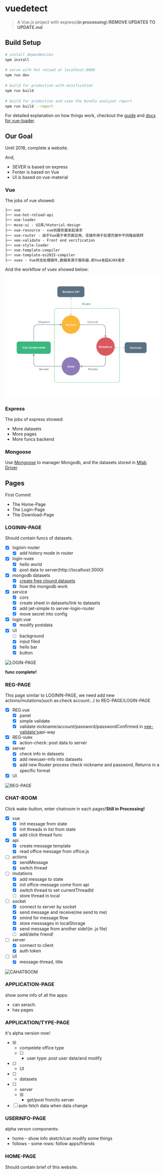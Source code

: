 # vuedetect

> A Vue.js project with express(**in processing**)/**REMOVE UPDATES TO UPDATE.md**

## Build Setup

``` bash
# install dependencies
npm install

# serve with hot reload at localhost:8080
npm run dev

# build for production with minification
npm run build

# build for production and view the bundle analyzer report
npm run build --report
```

For detailed explanation on how things work, checkout the [guide](http://vuejs-templates.github.io/webpack/) and [docs for vue-loader](http://vuejs.github.io/vue-loader).

## Our Goal

Until 2018, complete a website.

And,

* SEVER is based on express
* Fonter is based on Vue
* UI is based on vue-material

### Vue

The jobs of vue showed:


```
├── vue
├── vue-hot-reload-api
├── vue-loader
├── muse-ui - UI库/Ｍaterial-design
├── vue-resource - vue向服务器发起请求
├── vue-router - 由于Vue属于单页面应用，该插件用于处理页面中不同路由跳转
├── vee-validate - Front end verification
├── vue-style-loader
├── vue-template-compiler
├── vue-template-es2015-compiler
├── vuex - Vue状态处理插件,数据来源于服务器.即Vue发起AJAX请求
```

And the workflow of vuex showed below:

![workflow of vuex](https://raw.githubusercontent.com/vuejs/vuex/dev/docs/en/images/vuex.png)

### Express

The jobs of express showed:

* More datasets
* More pages
* More funcs backend

### Mongoose

Use [Mongoose](http://www.nodeclass.com/api/mongoose.html) to manager Mongodb, and the datasets
stored in [Mlab Driver](www.mlab.com)


## Pages

First Commit

* The Home-Page
* The Login-Page
* The Download-Page

### LOGININ-PAGE

Should contain funcs of datasets.

* [x] loginin-router
  * [x] add history mode in router
* [x] login-vuex
  * [x] hello world
  * [x] post data to server(http://localhost:3000)
* [x] mongodb datasets
  * [x] [create free clound datasets](www.mlab.com)
  * [x] how the mongodb work
* [x] service
  * [x] cors
  * [x] create sheet in datasets/link to datasets
  * [x] add jwt-simple to server-login-router
  * [x] move secret into config
* [x] login.vue
  * [x] modify postdata
* [x] UI
  * [ ] background
  * [x] input filed
  * [x] hello bar
  * [x] button
  
![**LOGIN-PAGE**](https://github.com/JiangWeixian/vuedetect/blob/v1.1/README/LOGINPAGE.png)
  
**func complete!**

### REG-PAGE
This page similar to LOGININ-PAGE, we need add new actions/mutations(such as:check account...) to REG-PAGE/LOGIN-PAGE

* [x] REG.vue
  * [x] panel
  * [x] simple validate
  * [x] validate nickname/account/password/passwordConfirmed in [vee-validate's](https://github.com/logaretm/vee-validate)api-way
* [x] REG-vuex
  * [x] action-check: post data to server
* [x] server
  * [x] check info in datasets
  * [x] add newuser-info into datasets
  * [x] add new Router process check nickname and password, Returns in a specific format
* [x] UI

![**REG-PAGE**](https://github.com/JiangWeixian/vuedetect/blob/v1.1/README/REGPAGE.png)

### CHAT-ROOM
Click wake-button, enter chatroom in each pages!**Still in Processing!**

* [x] vue
  * [x] init message from state
  * [x] init threads in list from state
  * [x] add click thread func
* [x] api
  * [x] create message template
  * [x] read office message from office.js
* [ ] actions
  * [x] sendMessage
  * [x] switch thread
* [ ] mutations
  * [x] add message to state
  * [x] init office-message come from api
  * [x] switch thread to set currentThreadId
  * [ ] store thread in local
* [ ] socket
  * [x] connect to server by socket
  * [x] send message and receive(me send to me)
  * [x] xmind for message flow
  * [x] store messsages in localStorage
  * [x] send message from another side!(in .js file)
  * [ ] add/delte friend!
* [ ] server
  * [x] connect to client
  * [x] auth token
* [ ] UI
  * [x] message-thread, title
  
![**CAHATROOM**](https://github.com/JiangWeixian/vuedetect/blob/v1.1/README/chatroom.gif)  

### APPLICATION-PAGE

show some info of all the apps: 

* can serach.
* has pages
 
### APPLICATION/TYPE-PAGE
it's alpha version now!

* [x] - compelete office type
  * [ ] - user type: post user data/and modify
* [ ] - UI
* [ ] - datasets
* [ ] - server
  * [x] - get/post from/to server
* [ ] auto fetch data when data change

### USERINFO-PAGE

alpha verson components:

* home - show info sketch/can modify some things
* follows - some rows: follow apps/friends

### HOME-PAGE

Should contain brief of this website.




